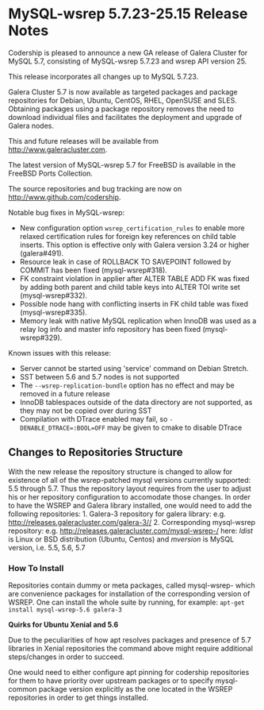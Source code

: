 # MySQL-wsrep 5.7.23-25.15 Release Notes

Codership is pleased to announce a new GA release of Galera Cluster for MySQL 5.7, consisting of MySQL-wsrep 5.7.23 and wsrep API version 25.

This release incorporates all changes up to MySQL 5.7.23.

Galera Cluster 5.7 is now available as targeted packages and package repositories for Debian, Ubuntu, CentOS, RHEL, OpenSUSE and SLES. Obtaining packages using a package repository removes the need to download individual files and facilitates the deployment and upgrade of Galera nodes.

This and future releases will be available from http://www.galeracluster.com.

The latest version of MySQL-wsrep 5.7 for FreeBSD is available in the FreeBSD Ports Collection.

The source repositories and bug tracking are now on http://www.github.com/codership.

Notable bug fixes in MySQL-wsrep:

* New configuration option `wsrep_certification_rules` to enable more relaxed certification rules for foreign key references on child table inserts. This option is effective only with Galera version 3.24 or higher (galera#491).
* Resource leak in case of ROLLBACK TO SAVEPOINT followed by COMMIT has been fixed (mysql-wsrep#318).
* FK constraint violation in applier after ALTER TABLE ADD FK was fixed by adding both parent and child table keys into ALTER TOI write set (mysql-wsrep#332).
* Possible node hang with conflicting inserts in FK child table was fixed (mysql-wsrep#335).
* Memory leak with native MySQL replication when InnoDB was used as a relay log info and master info repository has been fixed (mysql-wsrep#329).

Known issues with this release:

* Server cannot be started using 'service' command on Debian Stretch.
* SST between 5.6 and 5.7 nodes is not supported
* The `--wsrep-replication-bundle` option has no effect and may be removed in a future release
* InnoDB tablespaces outside of the data directory are not supported, as they may not be copied over during SST
* Compilation with DTrace enabled may fail, so `-DENABLE_DTRACE=:BOOL=OFF` may be given to cmake to disable DTrace

## Changes to Repositories Structure

With the new release the repository structure is changed to allow for existence of all of the wsrep-patched mysql versions currently supported: 5.5 through 5.7. Thus the repository layout requires from the user to adjust his or her repository configuration to accomodate those changes. In order to have the WSREP and Galera library installed, one would need to add the following repositories: 1. Galera-3 repository for galera library: e.g. http://releases.galeracluster.com/galera-3// 2. Corresponding mysql-wsrep repository: e.g. http://releases.galeracluster.com/mysql-wsrep-/ here: _ldist_ is Linux or BSD distribution (Ubuntu, Centos) and _mversion_ is MySQL version, i.e. 5.5, 5.6, 5.7

### How To Install

Repositories contain dummy or meta packages, called mysql-wsrep- which are convenience packages for installation of the corresponding version of WSREP. One can install the whole suite by running, for example: `apt-get install mysql-wsrep-5.6 galera-3`

**Quirks for Ubuntu Xenial and 5.6**

Due to the peculiarities of how apt resolves packages and presence of 5.7 libraries in Xenial repositories the command above might require additional steps/changes in order to succeed.

One would need to either configure apt pinning for codership repositories for them to have priority over upstream packages or to specify mysql-common package version explicitly as the one located in the WSREP repositories in order to get things installed.

